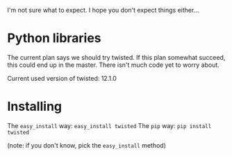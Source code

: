 I'm not sure what to expect. I hope you don't expect things either...

# Python libraries

The current plan says we should try twisted. If this plan somewhat succeed,
this could end up in the master. There isn't much code yet to worry about.

Current used version of twisted: 12.1.0

# Installing

The `easy_install` way: `easy_install twisted`
The `pip` way: `pip install twisted`

(note: if you don't know, pick the `easy_install` method)
